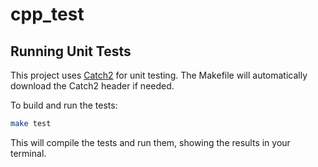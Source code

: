 # cpp_test

## Running Unit Tests

This project uses [Catch2](https://github.com/catchorg/Catch2) for unit testing. The Makefile will automatically download the Catch2 header if needed.

To build and run the tests:

```bash
make test
```

This will compile the tests and run them, showing the results in your terminal.
